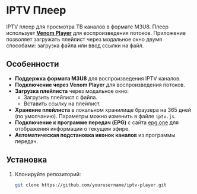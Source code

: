 # IPTV Плеер

IPTV плеер для просмотра ТВ каналов в формате M3U8. Плеер использует **[Venom Player](https://npm.io/package/venom-player)** для воспроизведения потоков. Приложение позволяет загружать плейлист через модальное окно двумя способами: загрузка файла или ввод ссылки на файл.

## Особенности

- **Поддержка формата M3U8** для воспроизведения IPTV каналов.
- **Подключение через Venom Player** для воспроизведения потоков.
- **Загрузка плейлиста** через модальное окно:
  - Загрузить плейлист с файла.
  - Вставить ссылку на плейлист.
- **Хранение плейлиста** в локальном хранилище браузера на 365 дней (по умолчанию). Параметры можно изменить в файле `iptv.js`.
- **Подключение к программе передач (EPG)** с сайта [epg.one](http://epg.one/epg2.xml) для отображения информации о текущем эфире.
- **Автоматическая подстановка иконок каналов** из программы передач.

## Установка

1. Клонируйте репозиторий:
   ```bash
   git clone https://github.com/yourusername/iptv-player.git

